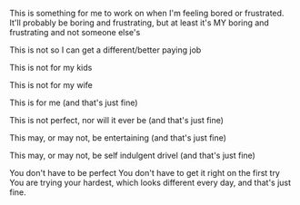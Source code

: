 This is something for me to work on when I'm feeling bored or frustrated. It'll probably be boring and frustrating, but at least it's MY boring and frustrating and not someone else's

This is not so I can get a different/better paying job

This is not for my kids

This is not for my wife

This is for me (and that's just fine)

This is not perfect, nor will it ever be (and that's just fine)

This may, or may not, be entertaining (and that's just fine)

This may, or may not, be self indulgent drivel (and that's just fine)

You don't have to be perfect
You don't have to get it right on the first try
You are trying your hardest, which looks different every day, and that's just fine.